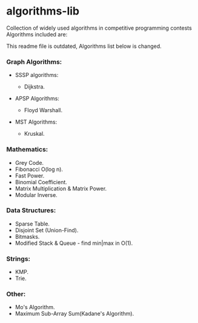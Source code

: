 # algorithms-lib
Collection of widely used algorithms in competitive programming contests
Algorithms included are:

This readme file is outdated, Algorithms list below is changed.

### Graph Algorithms:

  * SSSP algorithms: 
    * Dijkstra.

  * APSP Algorithms:
    * Floyd Warshall.
    
  * MST Algorithms:
    * Kruskal.

### Mathematics:
  * Grey Code.
  * Fibonacci O(log n).
  * Fast Power.
  * Binomial Coefficient.
  * Matrix Multiplication & Matrix Power.
  * Modular Inverse.
  
### Data Structures:
  * Sparse Table.
  * Disjoint Set (Union-Find).
  * Bitmasks.
  * Modified Stack & Queue - find min|max in O(1).
  
### Strings:
  * KMP.
  * Trie.

### Other:
  * Mo's Algorithm.
  * Maximum Sub-Array Sum(Kadane's Algorithm).
